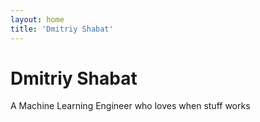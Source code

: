 ```yaml
---
layout: home
title: 'Dmitriy Shabat'
---
```


# Dmitriy Shabat

A Machine Learning Engineer who loves when stuff works
